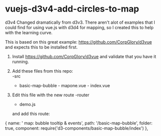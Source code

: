 # vuejs-d3v4-add-circles-to-map
d3v4 Changed dramatically from d3v3.   There aren't alot of examples that I could find for using vue.js with d3d4 for mapping, 
so I created this to help with the learning curve.

This is based on this great example: https://github.com/CorpGlory/d3vue  and expects this to be installed first. 

1) Install  https://github.com/CorpGlory/d3vue and validate that you have it running.
2) Add these files from this repo:   
  -src
    - basic-map-bubble
          - mapone.vue
          - index.vue
3) Edit this file with the new route
   -router
    - demo.js
    
     and add this route:
     
  {
    name: ' map: bubble tooltip & events',
    path: '/basic-map-bubble',
    folder: true,
    component: require('d3-components/basic-map-bubble/index')
  },
    
    
